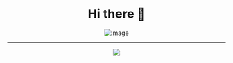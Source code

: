 <h1 align="center">Hi there 👋</h1>

<div align="center">
    
![image](https://media.tenor.com/images/334cf1e2aa89a90a274f5a4040d1a6ec/tenor.gif)

</div>

<hr>

<div align="center">
    <a href="https://www.facebook.com/ahmed2.atef"><img src="https://img.shields.io/badge/ahmed%20m.atef-blue?style=flat&logo=facebook&logoColor=white&logoWidth=20"/></a>
</div>


<!-- 👉[my facebook](https://www.facebook.com/ahmed2.atef) -->

<!--
**ahmedatef1610/ahmedatef1610** is a ✨ _special_ ✨ repository because its `README.md` (this file) appears on your GitHub profile.

Here are some ideas to get you started:

- 🔭 I’m currently working on ...
- 🌱 I’m currently learning ...
- 👯 I’m looking to collaborate on ...
- 🤔 I’m looking for help with ...
- 💬 Ask me about ...
- 📫 How to reach me: ...
- 😄 Pronouns: ...
- ⚡ Fun fact: ...
-->
